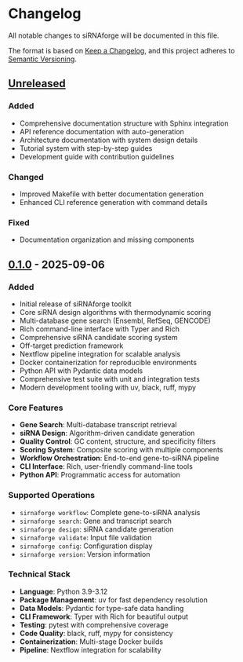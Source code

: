 # Changelog

All notable changes to siRNAforge will be documented in this file.

The format is based on [Keep a Changelog](https://keepachangelog.com/en/1.0.0/),
and this project adheres to [Semantic Versioning](https://semver.org/spec/v2.0.0.html).

## [Unreleased]

### Added
- Comprehensive documentation structure with Sphinx integration
- API reference documentation with auto-generation
- Architecture documentation with system design details
- Tutorial system with step-by-step guides
- Development guide with contribution guidelines

### Changed
- Improved Makefile with better documentation generation
- Enhanced CLI reference generation with command details

### Fixed
- Documentation organization and missing components

## [0.1.0] - 2025-09-06

### Added
- Initial release of siRNAforge toolkit
- Core siRNA design algorithms with thermodynamic scoring
- Multi-database gene search (Ensembl, RefSeq, GENCODE)
- Rich command-line interface with Typer and Rich
- Comprehensive siRNA candidate scoring system
- Off-target prediction framework
- Nextflow pipeline integration for scalable analysis
- Docker containerization for reproducible environments
- Python API with Pydantic data models
- Comprehensive test suite with unit and integration tests
- Modern development tooling with uv, black, ruff, mypy

### Core Features
- **Gene Search**: Multi-database transcript retrieval
- **siRNA Design**: Algorithm-driven candidate generation
- **Quality Control**: GC content, structure, and specificity filters  
- **Scoring System**: Composite scoring with multiple components
- **Workflow Orchestration**: End-to-end gene-to-siRNA pipeline
- **CLI Interface**: Rich, user-friendly command-line tools
- **Python API**: Programmatic access for automation

### Supported Operations
- `sirnaforge workflow`: Complete gene-to-siRNA analysis
- `sirnaforge search`: Gene and transcript search
- `sirnaforge design`: siRNA candidate generation
- `sirnaforge validate`: Input file validation
- `sirnaforge config`: Configuration display
- `sirnaforge version`: Version information

### Technical Stack
- **Language**: Python 3.9-3.12
- **Package Management**: uv for fast dependency resolution
- **Data Models**: Pydantic for type-safe data handling
- **CLI Framework**: Typer with Rich for beautiful output
- **Testing**: pytest with comprehensive coverage
- **Code Quality**: black, ruff, mypy for consistency
- **Containerization**: Multi-stage Docker builds
- **Pipeline**: Nextflow integration for scalability

[Unreleased]: https://github.com/your-org/sirnaforge/compare/v0.1.0...HEAD
[0.1.0]: https://github.com/your-org/sirnaforge/releases/tag/v0.1.0
